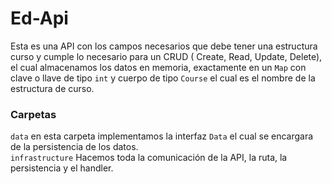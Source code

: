 # Ed-Api
Esta es una API con los campos necesarios que debe tener una estructura curso y cumple lo necesario para un CRUD ( Create, Read, Update, Delete), el cual almacenamos los datos en memoria, exactamente en un `Map` con clave o llave de tipo `int` y cuerpo de tipo `Course` el cual es el nombre de la estructura de curso.
### Carpetas
`data` en esta carpeta implementamos la interfaz `Data` el cual se encargara de la  persistencia de los datos.<br>
`infrastructure` Hacemos toda la comunicación de la API, la ruta, la persistencia y el handler.